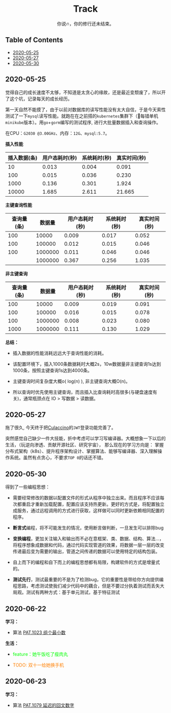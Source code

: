 <div id="title" align="center">
    <h1>Track</h1>
</div>

<div id="badges" align="center">
    你说🔥，你的修行还未结束。
</div>


## Table of Contents

+ [2020-05-25](#2020-05-25)
+ [2020-05-27](#2020-05-27)
+ [2020-05-30](#2020-05-30)

## 2020-05-25

​	觉得自己的成长速度不太够，不知道是太贪心的缘故，还是最近变颓废了，所以开了这个坑，记录每天的成长经历。

​	第一天自然不能摸了，由于以前对数据库的读写性能没有太大自信，于是今天索性测试了一下`mysql`读写性能。就跑在在之前搭的`kubernetes`集群下（🥀每错单机`minikube`版本）。用`go`+`gorm`编写的测试程序, 进行大批量数据插入和查询操作。

​	在CPU：`G2030 @3.00GHz`、内存：`12G`、`mysql:5.7`。

  **插入性能**

| 插入数据(条) | 用户态耗时(秒) | 系统耗时(秒) | 真实时间(秒) |
| ------------ | -------------- | ------------ | ------------ |
| 10           | 0.013          | 0.004        | 0.091        |
| 100          | 0.015          | 0.036        | 0.230        |
| 1000         | 0.136          | 0.301        | 1.924        |
| 10000        | 1.685          | 2.611        | 21.665       |

  **主键查询性能**

| 查询量(条) | 数据量 | 用户态耗时(秒) | 系统耗时(秒) | 真实时间(秒) |
| ---------- | ------   | -------------- | ------------ | ------------ |
| 100        | 10000    | 0.009         | 0.017       | 0.052       |
| 100        | 100000   | 0.012     | 0.015    | 0.046    |
| 100        | 1000000  | 0.011        | 0.046      | 0.046     |
|  | 1000000 | 0.367 | 0.256 | 1.035 |

**非主键查询**

| 查询量(条) | 数据量 | 用户态耗时(秒) | 系统耗时(秒) | 真实时间(秒) |
| ---------- | ------   | -------------- | ------------ | ------------ |
| 100        | 10000  | 0.009      | 0.019 | 0.091        |
| 100       | 100000  | 0.016      | 0.015   | 0.078    |
| 100      | 1000000  | 0.008        | 0.023       | 0.080        |
| 1000 | 1000000 | 0.111 | 0.130 | 1.029        |

**总结：**

+ 插入数据的性能消耗远远大于查询性能的消耗。

+ 该配置环境下，插入1000条数据耗时大概2s，10w数据量非主键查询1s达到1000条，按照主键查询1s达到4000条。
+ 主键查询时间复杂度大概o( log(n) ), 非主键查询大概O(n)。

+ 所以查询时优先使用主键查询，而且插入比查询耗时高很多(与硬盘速度有关)，通常瓶颈点在 IO > 写数据 > 读数据。



## 2020-05-27

  拖了很久, 今天终于把[Culaccino](https://github.com/arrebole/Culaccino)的`JWT`登录功能完善了。

  突然感觉自己缺少一件大技能，折中考虑可以学习写编译器。大概想象一下以后的生活，（玩逆向渗透、贡献开源社区、研究宇宙），
  那么现在的学习方向是： 掌握分布式架构（k8s）、提升程序架构设计、掌握算法、能够写编译器、深入理解操作系统。虽然有点贪心，不要求`TOP 0`的话还不错。



## 2020-05-30

得到了一些编程思想：

+ 需要经常修改的数据以配置文件的形式从程序中独立出来。而且程序不应该每次都重启才重新加载配置，配置应该支持热更新。更好的方式是，将配置独立成服务，通过远程调用的方式进行获取，这样做可以同时更新依赖相同配置的程序。

+ **断言式**编程，将不可能发生的情况，使用断言做判断，一旦发生可以排除bug

+ **变换编程**，更加关注输入和输出而不必在意框架、类、数据、结构、算法...，将程序想象成数据和代码，通过代码实现管道的效果，将数据一层一层的改变传递最后变为需要的输出，管道之间传递的数据可以使用特定的结构包装。

+ 自上而下的编程和自下而上的编程思想都有局限，构建软件的方式是增量式的。

+ **测试先行**，测试最重要的不是为了检测bug，它的重要性是带给你方向提供编程思路，考虑测试使我们减少代码中的藕合，但是不要过分执着测试而丢失大局观。测试有两种方式：基于单元测试，基于特征测试

  
## 2020-06-22

**学习：**

+ 算法 [PAT.1023 组个最小数](https://pintia.cn/problem-sets/994805260223102976/problems/994805298269634560)

**生活：**

+ <p style="color: #00FF00">feature：她午饭吃了瘦肉丸</p>

+ <p style="color: #FF7F00">TODO: 双十一给她换手机</p>

## 2020-06-23

**学习：**

+ 算法 [PAT.1079 延迟的回文数字](https://pintia.cn/problem-sets/994805260223102976/problems/994805261754023936)